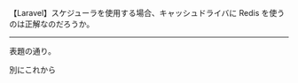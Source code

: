 【Laravel】スケジューラを使用する場合、キャッシュドライバに Redis を使うのは正解なのだろうか。


____________________________________________________________

表題の通り。



別にこれから
